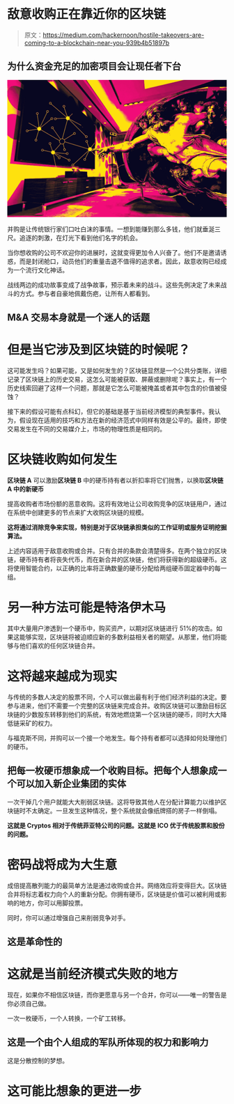 # 敌意收购正在靠近你的区块链

> 原文：<https://medium.com/hackernoon/hostile-takeovers-are-coming-to-a-blockchain-near-you-939b4b51897b>

## 为什么资金充足的加密项目会让现任者下台

![](img/564c8cf31dea0206493a92c073f9d4c7.png)

并购是让传统银行家们口吐白沫的事情。一想到能赚到那么多钱，他们就垂涎三尺。追逐的刺激，在灯光下看到他们名字的机会。

当你想收购的公司不欢迎你的进展时，这就变得更加令人兴奋了。他们不是邀请诱惑，而是封闭舱口，动员他们的重量击退不值得的追求者。因此，敌意收购已经成为一个流行文化神话。

战线两边的成功故事变成了战争故事，预示着未来的战斗。这些先例决定了未来战斗的方式。参与者自豪地佩戴伤疤，让所有人都看到。

## M&A 交易本身就是一个迷人的话题

# 但是当它涉及到区块链的时候呢？

这可能发生吗？如果可能，又是如何发生的？区块链显然是一个公共分类账，详细记录了区块链上的历史交易，这怎么可能被获取、屏蔽或删除呢？事实上，有一个历史线索回避了这样一个问题，那就是它怎么可能被掩盖或者其中包含的价值被侵蚀？

接下来的假设可能有点科幻，但它的基础是基于当前经济模型的典型事件。我认为，假设现在适用的技巧和方法在新的经济范式中同样有效是公平的。最终，即使交易发生在不同的交易媒介上，市场的物理性质是相同的。

# 区块链收购如何发生

**区块链 A** 可以激励**区块链 B** 中的硬币持有者以折扣率将它们抛售，以换取**区块链 A 中的新硬币**

提高收购者市场份额的恶意收购。这将有效地让公司收购竞争的区块链用户，通过在系统中创建更多的节点来扩大收购区块链的规模。

**这将通过消除竞争来实现，特别是对于区块链承担类似的工作证明或服务证明挖掘算法。**

上述内容适用于敌意收购或合并。只有合并的条款会清楚得多。在两个独立的区块链，硬币持有者将丧失代币，而在新合并的区块链，他们将获得新的超级硬币。这将使用智能合约，以正确的比率将正确数量的硬币分配给两组硬币固定器中的每一组。

# 另一种方法可能是特洛伊木马

其中大量用户渗透到一个硬币中，购买资产，以期对区块链进行 51%的攻击。如果这能够实现，区块链将被迫顺应新的多数利益相关者的期望。从那里，他们将能够与他们喜欢的任何区块链合并。

# 这将越来越成为现实

与传统的多数人决定的股票不同，个人可以做出最有利于他们经济利益的决定。要参与进来，他们不需要一个完整的区块链来完成合并。收购区块链可以激励目标区块链的少数股东转移到他们的系统，有效地燃烧第一个区块链的硬币，同时大大降低链采矿的权力。

与福克斯不同，并购可以一个接一个地发生。每个持有者都可以选择如何处理他们的硬币。

## 把每一枚硬币想象成一个收购目标。把每个人想象成一个可以加入新企业集团的实体

一次干掉几个用户就能大大削弱区块链。这将导致其他人在分配计算能力以维护区块链时不太确定。一旦发生这种情况，整个系统就会像纸牌搭的房子一样倒塌。

**这就是 Cryptos 相对于传统菲亚特公司的问题。这就是 ICO 优于传统股票和股份的问题。**

# 密码战将成为大生意

成倍提高散列能力的最简单方法是通过收购或合并。网络效应将变得巨大。区块链合并将标志着权力向个人的重新分配。你拥有硬币，区块链是价值可以被利用或影响的地方，你可以用脚投票。

同时，你可以通过增强自己来削弱竞争对手。

## 这是革命性的

# 这就是当前经济模式失败的地方

现在，如果你不相信区块链，而你更愿意与另一个合并，你可以——唯一的警告是你必须自己做。

一次一枚硬币，一个人转换，一个矿工转移。

## 这是一个由个人组成的军队所体现的权力和影响力

这是分散控制的梦想。

# 这可能比想象的更进一步